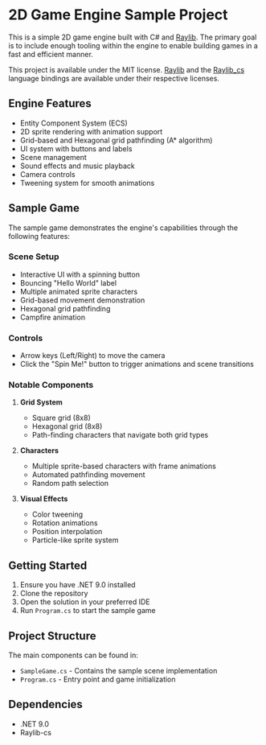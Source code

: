 # 2D Game Engine Sample Project

This is a simple 2D game engine built with C# and [Raylib](https://github.com/raysan5/raylib). The primary goal is to include enough tooling within the engine to enable building games in a fast and efficient manner.

This project is available under the MIT license. 
[Raylib](https://github.com/raysan5/raylib) and the [Raylib_cs](https://github.com/raylib-cs/raylib-cs) language bindings are available under their respective licenses.

## Engine Features

- Entity Component System (ECS)
- 2D sprite rendering with animation support
- Grid-based and Hexagonal grid pathfinding (A* algorithm)
- UI system with buttons and labels
- Scene management
- Sound effects and music playback
- Camera controls
- Tweening system for smooth animations

## Sample Game

The sample game demonstrates the engine's capabilities through the following features:

### Scene Setup
- Interactive UI with a spinning button
- Bouncing "Hello World" label
- Multiple animated sprite characters
- Grid-based movement demonstration
- Hexagonal grid pathfinding
- Campfire animation

### Controls
- Arrow keys (Left/Right) to move the camera
- Click the "Spin Me!" button to trigger animations and scene transitions

### Notable Components

1. **Grid System**
   - Square grid (8x8)
   - Hexagonal grid (8x8)
   - Path-finding characters that navigate both grid types

2. **Characters**
   - Multiple sprite-based characters with frame animations
   - Automated pathfinding movement
   - Random path selection

3. **Visual Effects**
   - Color tweening
   - Rotation animations
   - Position interpolation
   - Particle-like sprite system

## Getting Started

1. Ensure you have .NET 9.0 installed
2. Clone the repository
3. Open the solution in your preferred IDE
4. Run `Program.cs` to start the sample game

## Project Structure

The main components can be found in:
- `SampleGame.cs` - Contains the sample scene implementation
- `Program.cs` - Entry point and game initialization

## Dependencies

- .NET 9.0
- Raylib-cs